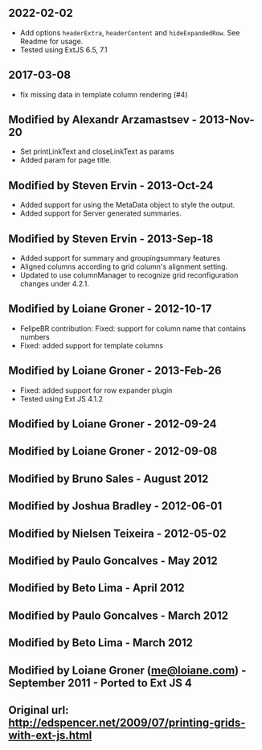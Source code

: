 
## 2022-02-02

- Add options `headerExtra`, `headerContent` and `hideExpandedRow`. See Readme for usage.  
- Tested using ExtJS 6.5, 7.1

## 2017-03-08

- fix missing data in template column rendering (#4)
## Modified by Alexandr Arzamastsev - 2013-Nov-20

- Set printLinkText and closeLinkText as params
- Added param for page title.

## Modified by Steven Ervin - 2013-Oct-24

- Added support for using the MetaData object to style the output.
- Added support for Server generated summaries.

## Modified by Steven Ervin - 2013-Sep-18

- Added support for summary and groupingsummary features
- Aligned columns according to grid column's alignment setting.
- Updated to use columnManager to recognize grid reconfiguration
changes under 4.2.1.
 
## Modified by Loiane Groner - 2012-10-17

- FelipeBR contribution: Fixed: support for column name that contains numbers
- Fixed: added support for template columns
 
## Modified by Loiane Groner - 2013-Feb-26
- Fixed: added support for row expander plugin
- Tested using Ext JS 4.1.2

## Modified by Loiane Groner - 2012-09-24 

## Modified by Loiane Groner - 2012-09-08

## Modified by Bruno Sales - August 2012

## Modified by Joshua Bradley - 2012-06-01

## Modified by Nielsen Teixeira - 2012-05-02

## Modified by Paulo Goncalves - May 2012

## Modified by Beto Lima - April 2012

## Modified by Paulo Goncalves - March 2012

## Modified by Beto Lima - March 2012


## Modified by Loiane Groner (me@loiane.com) - September 2011 - Ported to Ext JS 4


## Original url: http://edspencer.net/2009/07/printing-grids-with-ext-js.html
